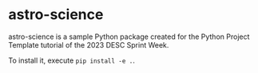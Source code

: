 # astro-science

astro-science is a sample Python package created for the Python Project Template tutorial of the 2023 DESC Sprint Week. 

To install it, execute `pip install -e .`.